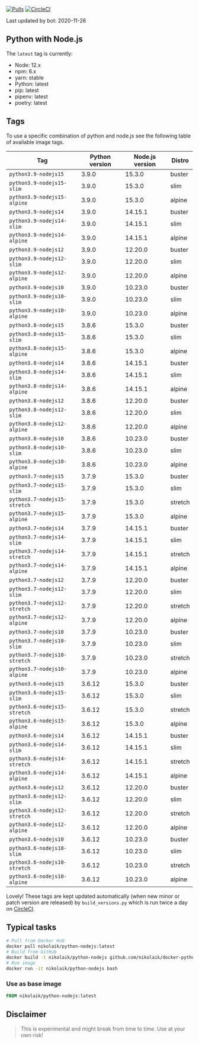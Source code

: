 [![Pulls](https://img.shields.io/docker/pulls/nikolaik/python-nodejs.svg?style=flat-square)](https://hub.docker.com/r/nikolaik/python-nodejs/)
[![CircleCI](https://img.shields.io/circleci/project/github/nikolaik/docker-python-nodejs.svg?style=flat-square)](https://circleci.com/gh/nikolaik/docker-python-nodejs)

Last updated by bot: 2020-11-26

## Python with Node.js
The `latest` tag is currently:

- Node: 12.x
- npm: 6.x
- yarn: stable
- Python: latest
- pip: latest
- pipenv: latest
- poetry: latest

## Tags
To use a specific combination of python and node.js see the following table of available image tags.

Tag | Python version | Node.js version | Distro
--- | --- | --- | ---
`python3.9-nodejs15` | 3.9.0 | 15.3.0 | buster
`python3.9-nodejs15-slim` | 3.9.0 | 15.3.0 | slim
`python3.9-nodejs15-alpine` | 3.9.0 | 15.3.0 | alpine
`python3.9-nodejs14` | 3.9.0 | 14.15.1 | buster
`python3.9-nodejs14-slim` | 3.9.0 | 14.15.1 | slim
`python3.9-nodejs14-alpine` | 3.9.0 | 14.15.1 | alpine
`python3.9-nodejs12` | 3.9.0 | 12.20.0 | buster
`python3.9-nodejs12-slim` | 3.9.0 | 12.20.0 | slim
`python3.9-nodejs12-alpine` | 3.9.0 | 12.20.0 | alpine
`python3.9-nodejs10` | 3.9.0 | 10.23.0 | buster
`python3.9-nodejs10-slim` | 3.9.0 | 10.23.0 | slim
`python3.9-nodejs10-alpine` | 3.9.0 | 10.23.0 | alpine
`python3.8-nodejs15` | 3.8.6 | 15.3.0 | buster
`python3.8-nodejs15-slim` | 3.8.6 | 15.3.0 | slim
`python3.8-nodejs15-alpine` | 3.8.6 | 15.3.0 | alpine
`python3.8-nodejs14` | 3.8.6 | 14.15.1 | buster
`python3.8-nodejs14-slim` | 3.8.6 | 14.15.1 | slim
`python3.8-nodejs14-alpine` | 3.8.6 | 14.15.1 | alpine
`python3.8-nodejs12` | 3.8.6 | 12.20.0 | buster
`python3.8-nodejs12-slim` | 3.8.6 | 12.20.0 | slim
`python3.8-nodejs12-alpine` | 3.8.6 | 12.20.0 | alpine
`python3.8-nodejs10` | 3.8.6 | 10.23.0 | buster
`python3.8-nodejs10-slim` | 3.8.6 | 10.23.0 | slim
`python3.8-nodejs10-alpine` | 3.8.6 | 10.23.0 | alpine
`python3.7-nodejs15` | 3.7.9 | 15.3.0 | buster
`python3.7-nodejs15-slim` | 3.7.9 | 15.3.0 | slim
`python3.7-nodejs15-stretch` | 3.7.9 | 15.3.0 | stretch
`python3.7-nodejs15-alpine` | 3.7.9 | 15.3.0 | alpine
`python3.7-nodejs14` | 3.7.9 | 14.15.1 | buster
`python3.7-nodejs14-slim` | 3.7.9 | 14.15.1 | slim
`python3.7-nodejs14-stretch` | 3.7.9 | 14.15.1 | stretch
`python3.7-nodejs14-alpine` | 3.7.9 | 14.15.1 | alpine
`python3.7-nodejs12` | 3.7.9 | 12.20.0 | buster
`python3.7-nodejs12-slim` | 3.7.9 | 12.20.0 | slim
`python3.7-nodejs12-stretch` | 3.7.9 | 12.20.0 | stretch
`python3.7-nodejs12-alpine` | 3.7.9 | 12.20.0 | alpine
`python3.7-nodejs10` | 3.7.9 | 10.23.0 | buster
`python3.7-nodejs10-slim` | 3.7.9 | 10.23.0 | slim
`python3.7-nodejs10-stretch` | 3.7.9 | 10.23.0 | stretch
`python3.7-nodejs10-alpine` | 3.7.9 | 10.23.0 | alpine
`python3.6-nodejs15` | 3.6.12 | 15.3.0 | buster
`python3.6-nodejs15-slim` | 3.6.12 | 15.3.0 | slim
`python3.6-nodejs15-stretch` | 3.6.12 | 15.3.0 | stretch
`python3.6-nodejs15-alpine` | 3.6.12 | 15.3.0 | alpine
`python3.6-nodejs14` | 3.6.12 | 14.15.1 | buster
`python3.6-nodejs14-slim` | 3.6.12 | 14.15.1 | slim
`python3.6-nodejs14-stretch` | 3.6.12 | 14.15.1 | stretch
`python3.6-nodejs14-alpine` | 3.6.12 | 14.15.1 | alpine
`python3.6-nodejs12` | 3.6.12 | 12.20.0 | buster
`python3.6-nodejs12-slim` | 3.6.12 | 12.20.0 | slim
`python3.6-nodejs12-stretch` | 3.6.12 | 12.20.0 | stretch
`python3.6-nodejs12-alpine` | 3.6.12 | 12.20.0 | alpine
`python3.6-nodejs10` | 3.6.12 | 10.23.0 | buster
`python3.6-nodejs10-slim` | 3.6.12 | 10.23.0 | slim
`python3.6-nodejs10-stretch` | 3.6.12 | 10.23.0 | stretch
`python3.6-nodejs10-alpine` | 3.6.12 | 10.23.0 | alpine

Lovely! These tags are kept updated automatically (when new minor or patch version are released) by `build_versions.py` which is run twice a day on [CircleCI](https://circleci.com/gh/nikolaik/docker-python-nodejs).

## Typical tasks
```bash
# Pull from Docker Hub
docker pull nikolaik/python-nodejs:latest
# Build from GitHub
docker build -t nikolaik/python-nodejs github.com/nikolaik/docker-python-nodejs
# Run image
docker run -it nikolaik/python-nodejs bash
```

### Use as base image
```Dockerfile
FROM nikolaik/python-nodejs:latest
```

## Disclaimer
> This is experimental and might break from time to time. Use at your own risk!
